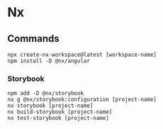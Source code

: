 # Nx

## Commands

```
npx create-nx-workspace@latest [workspace-name]
npm install -D @nx/angular
```

### Storybook

```
npm add -D @nx/storybook
nx g @nx/storybook:configuration [project-name]
nx storybook [project-name]
nx build-storybook [project-name]
nx test-storybook [project-name]
```
